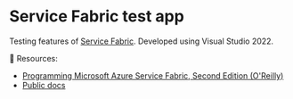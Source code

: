 # Service Fabric test app

Testing features of [Service Fabric](https://azure.microsoft.com/en-us/products/service-fabric/). Developed using Visual Studio 2022.

📖 Resources:
- [Programming Microsoft Azure Service Fabric, Second Edition (O'Reilly)](https://learning.oreilly.com/library/view/programming-microsoft-azure/9781509307135/)
- [Public docs](https://learn.microsoft.com/en-us/azure/service-fabric/service-fabric-overview)
